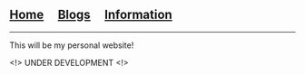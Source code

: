 ## [Home](/)&nbsp;&nbsp;&nbsp;&nbsp;&nbsp;[Blogs](/blogs)&nbsp;&nbsp;&nbsp;&nbsp;&nbsp;[Information](/information)&nbsp;&nbsp;&nbsp;&nbsp;&nbsp;

---

This will be my personal website!

<!> UNDER DEVELOPMENT <!>